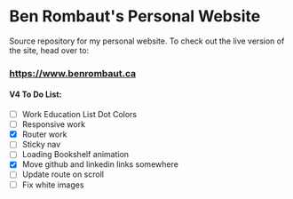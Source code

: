 # Ben Rombaut's Personal Website

Source repository for my personal website. To check out the live version of the site, head over to:

### https://www.benrombaut.ca

#### V4 To Do List:

- [ ] Work Education List Dot Colors
- [ ] Responsive work
- [x] Router work
- [ ] Sticky nav
- [ ] Loading Bookshelf animation
- [x] Move github and linkedin links somewhere
- [ ] Update route on scroll
- [ ] Fix white images
